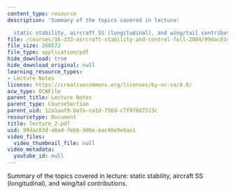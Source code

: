 ```yaml
---
content_type: resource
description: 'Summary of the topics covered in lecture:

  static stability, aircraft SS (longitudinal), and wing/tail contributions.'
file: /courses/16-333-aircraft-stability-and-control-fall-2004/99dac83da0ad7eb8906ebac40e9e6ae1_lecture_2.pdf
file_size: 268572
file_type: application/pdf
hide_download: true
hide_download_original: null
learning_resource_types:
- Lecture Notes
license: https://creativecommons.org/licenses/by-nc-sa/4.0/
ocw_type: OCWFile
parent_title: Lecture Notes
parent_type: CourseSection
parent_uid: 12a1aaf9-be7a-ca1d-756d-c7f978d7513c
resourcetype: Document
title: lecture_2.pdf
uid: 99dac83d-a0ad-7eb8-906e-bac40e9e6ae1
video_files:
  video_thumbnail_file: null
video_metadata:
  youtube_id: null
---
```

Summary of the topics covered in lecture:
static stability, aircraft SS (longitudinal), and wing/tail contributions.
